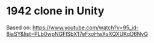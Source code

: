 # 1942 clone in Unity
Based on:
https://www.youtube.com/watch?v=95_id-8iaSY&list=PLb0wpNGFlSbX17eFxoHwXsXQXUKqD6NyG
